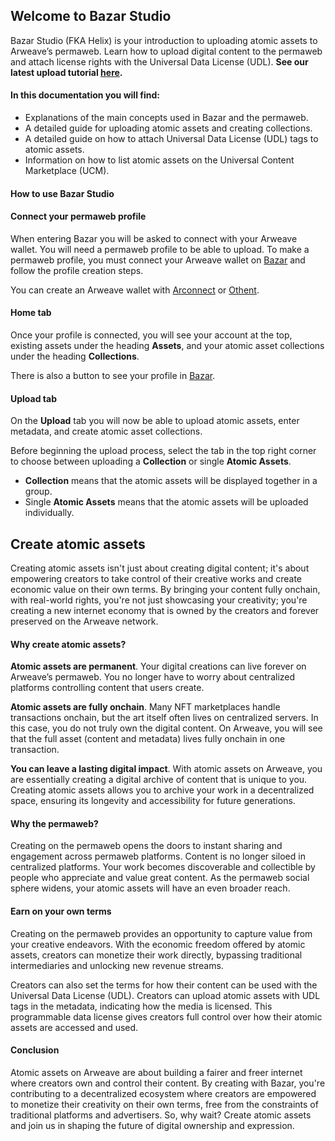 ## Welcome to Bazar Studio

Bazar Studio (FKA Helix) is your introduction to uploading atomic assets to Arweave’s permaweb. Learn how to upload digital content to the permaweb and attach license rights with the Universal Data License (UDL). **See our latest upload tutorial [here](https://www.youtube.com/watch?v=bhLlFepA7LU&t=1s).**

#### In this documentation you will find:

- Explanations of the main concepts used in Bazar and the permaweb.
- A detailed guide for uploading atomic assets and creating collections.
- A detailed guide on how to attach Universal Data License (UDL) tags to atomic assets.
- Information on how to list atomic assets on the Universal Content Marketplace (UCM).

#### How to use Bazar Studio

#### Connect your permaweb profile

When entering Bazar you will be asked to connect with your Arweave wallet. You will need a permaweb profile to be able to upload. To make a permaweb profile, you must connect your Arweave wallet on [Bazar](https://bazar.arweave.net/#/) and follow the profile creation steps.

You can create an Arweave wallet with [Arconnect](https://www.arconnect.io/) or [Othent](https://othent.io/).

#### Home tab

Once your profile is connected, you will see your account at the top, existing assets under the heading **Assets**, and your atomic asset collections under the heading **Collections**.

There is also a button to see your profile in [Bazar](https://bazar.arweave.net/#/).

#### Upload tab

On the **Upload** tab you will now be able to upload atomic assets, enter metadata, and create atomic asset collections.

Before beginning the upload process, select the tab in the top right corner to choose between uploading a **Collection** or single **Atomic Assets**.

- **Collection** means that the atomic assets will be displayed together in a group.
- Single **Atomic Assets** means that the atomic assets will be uploaded individually.

## Create atomic assets

Creating atomic assets isn't just about creating digital content; it's about empowering creators to take control of their creative works and create economic value on their own terms. By bringing your content fully onchain, with real-world rights, you're not just showcasing your creativity; you're creating a new internet economy that is owned by the creators and forever preserved on the Arweave network.

#### Why create atomic assets?

**Atomic assets are permanent**. Your digital creations can live forever on Arweave’s permaweb. You no longer have to worry about centralized platforms controlling content that users create.

**Atomic assets are fully onchain**. Many NFT marketplaces handle transactions onchain, but the art itself often lives on centralized servers. In this case, you do not truly own the digital content. On Arweave, you will see that the full asset (content and metadata) lives fully onchain in one transaction.

**You can leave a lasting digital impact**. With atomic assets on Arweave, you are essentially creating a digital archive of content that is unique to you. Creating atomic assets allows you to archive your work in a decentralized space, ensuring its longevity and accessibility for future generations.

#### Why the permaweb?

Creating on the permaweb opens the doors to instant sharing and engagement across permaweb platforms. Content is no longer siloed in centralized platforms. Your work becomes discoverable and collectible by people who appreciate and value great content. As the permaweb social sphere widens, your atomic assets will have an even broader reach.

#### Earn on your own terms

Creating on the permaweb provides an opportunity to capture value from your creative endeavors. With the economic freedom offered by atomic assets, creators can monetize their work directly, bypassing traditional intermediaries and unlocking new revenue streams.

Creators can also set the terms for how their content can be used with the Universal Data License (UDL). Creators can upload atomic assets with UDL tags in the metadata, indicating how the media is licensed. This programmable data license gives creators full control over how their atomic assets are accessed and used.

#### Conclusion

Atomic assets on Arweave are about building a fairer and freer internet where creators own and control their content. By creating with Bazar, you're contributing to a decentralized ecosystem where creators are empowered to monetize their creativity on their own terms, free from the constraints of traditional platforms and advertisers. So, why wait? Create atomic assets and join us in shaping the future of digital ownership and expression.

